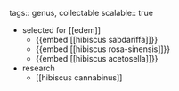 tags:: genus, collectable
scalable:: true

- selected for [[edem]]
	- {{embed [[hibiscus sabdariffa]]}}
	- {{embed [[hibiscus rosa-sinensis]]}}
	- {{embed [[hibiscus acetosella]]}}
- research
	- [[hibiscus cannabinus]]